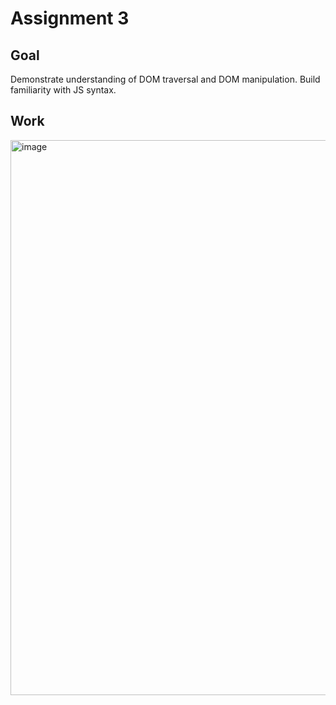 # Assignment 3

## Goal
Demonstrate understanding of DOM traversal and DOM manipulation. Build familiarity with JS syntax.

## Work
<img width="888" alt="image" src="https://user-images.githubusercontent.com/56774880/148457274-d1950787-8aee-4196-ba1c-42d050857a46.png">
